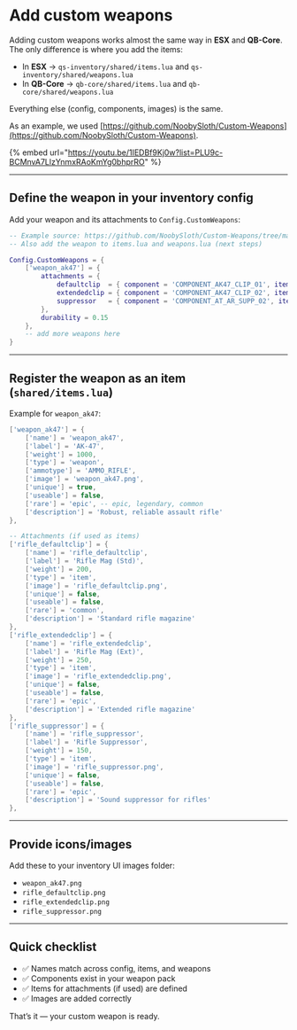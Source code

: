 # Add custom weapons

Adding custom weapons works almost the same way in **ESX** and **QB-Core**.\
The only difference is where you add the items:

* In **ESX** → `qs-inventory/shared/items.lua` and `qs-inventory/shared/weapons.lua`
* In **QB-Core** → `qb-core/shared/items.lua` and `qb-core/shared/weapons.lua`

Everything else (config, components, images) is the same.

As an example, we used [https://github.com/NoobySloth/Custom-Weapons](https://github.com/NoobySloth/Custom-Weapons).

{% embed url="https://youtu.be/1IEDBf9Kj0w?list=PLU9c-BCMnvA7LlzYnmxRAoKmYg0bhprRO" %}

***

## Define the weapon in your inventory config <a href="#modifications-to-esx_identify" id="modifications-to-esx_identify"></a>

Add your weapon and its attachments to `Config.CustomWeapons`:

```lua
-- Example source: https://github.com/NoobySloth/Custom-Weapons/tree/main
-- Also add the weapon to items.lua and weapons.lua (next steps)

Config.CustomWeapons = {
    ['weapon_ak47'] = {
        attachments = {
            defaultclip  = { component = 'COMPONENT_AK47_CLIP_01', item = 'rifle_defaultclip' },
            extendedclip = { component = 'COMPONENT_AK47_CLIP_02', item = 'rifle_extendedclip' },
            suppressor   = { component = 'COMPONENT_AT_AR_SUPP_02', item = 'rifle_suppressor' },
        },
        durability = 0.15
    },
    -- add more weapons here
}
```

***

## Register the weapon as an item (`shared/items.lua`)

Example for `weapon_ak47`:

```lua
['weapon_ak47'] = {
    ['name'] = 'weapon_ak47',
    ['label'] = 'AK-47',
    ['weight'] = 1000,
    ['type'] = 'weapon',
    ['ammotype'] = 'AMMO_RIFLE',
    ['image'] = 'weapon_ak47.png',
    ['unique'] = true,
    ['useable'] = false,
    ['rare'] = 'epic', -- epic, legendary, common
    ['description'] = 'Robust, reliable assault rifle'
},

-- Attachments (if used as items)
['rifle_defaultclip'] = {
    ['name'] = 'rifle_defaultclip',
    ['label'] = 'Rifle Mag (Std)',
    ['weight'] = 200,
    ['type'] = 'item',
    ['image'] = 'rifle_defaultclip.png',
    ['unique'] = false,
    ['useable'] = false,
    ['rare'] = 'common',
    ['description'] = 'Standard rifle magazine'
},
['rifle_extendedclip'] = {
    ['name'] = 'rifle_extendedclip',
    ['label'] = 'Rifle Mag (Ext)',
    ['weight'] = 250,
    ['type'] = 'item',
    ['image'] = 'rifle_extendedclip.png',
    ['unique'] = false,
    ['useable'] = false,
    ['rare'] = 'epic',
    ['description'] = 'Extended rifle magazine'
},
['rifle_suppressor'] = {
    ['name'] = 'rifle_suppressor',
    ['label'] = 'Rifle Suppressor',
    ['weight'] = 150,
    ['type'] = 'item',
    ['image'] = 'rifle_suppressor.png',
    ['unique'] = false,
    ['useable'] = false,
    ['rare'] = 'epic',
    ['description'] = 'Sound suppressor for rifles'
},
```

***

## Provide icons/images

Add these to your inventory UI images folder:

* `weapon_ak47.png`
* `rifle_defaultclip.png`
* `rifle_extendedclip.png`
* `rifle_suppressor.png`

***

## Quick checklist

* ✅ Names match across config, items, and weapons
* ✅ Components exist in your weapon pack
* ✅ Items for attachments (if used) are defined
* ✅ Images are added correctly

That’s it — your custom weapon is ready.
